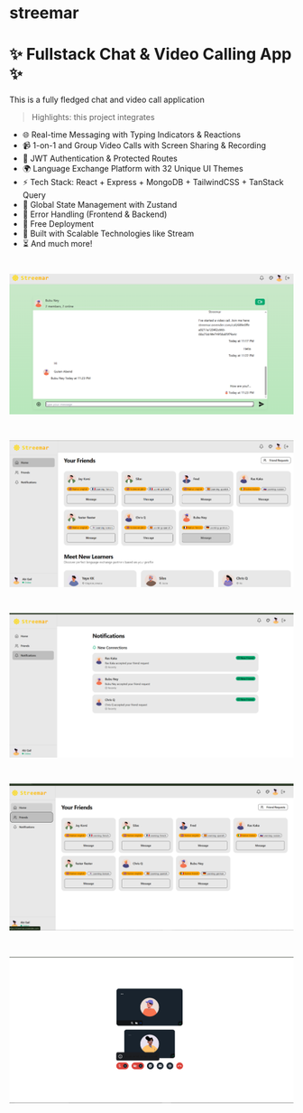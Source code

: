 # streemar
# ✨ Fullstack Chat & Video Calling App ✨
This is a fully fledged chat and video call application


> Highlights: this project integrates

- 🌐 Real-time Messaging with Typing Indicators & Reactions
- 📹 1-on-1 and Group Video Calls with Screen Sharing & Recording
- 🔐 JWT Authentication & Protected Routes
- 🌍 Language Exchange Platform with 32 Unique UI Themes
- ⚡ Tech Stack: React + Express + MongoDB + TailwindCSS + TanStack Query
- 🧠 Global State Management with Zustand
- 🚨 Error Handling (Frontend & Backend)
- 🚀 Free Deployment
- 🎯 Built with Scalable Technologies like Stream
- ⏳ And much more!

# ![alt text](image-2.png)
# ![alt text](image-3.png)
# ![alt text](image-4.png)
# ![alt text](image-5.png)
# ![alt text](image-6.png)

